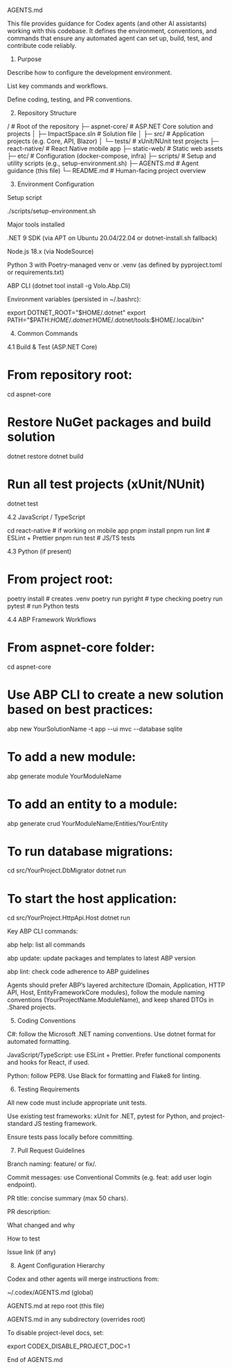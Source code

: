 AGENTS.md

This file provides guidance for Codex agents (and other AI assistants) working with this codebase. It defines the environment, conventions, and commands that ensure any automated agent can set up, build, test, and contribute code reliably.

1. Purpose

Describe how to configure the development environment.

List key commands and workflows.

Define coding, testing, and PR conventions.

2. Repository Structure

/                      # Root of the repository
├─ aspnet-core/        # ASP.NET Core solution and projects
│   ├─ ImpactSpace.sln  # Solution file
│   ├─ src/             # Application projects (e.g. Core, API, Blazor)
│   └─ tests/           # xUnit/NUnit test projects
├─ react-native/       # React Native mobile app
├─ static-web/         # Static web assets
├─ etc/                # Configuration (docker-compose, infra)
├─ scripts/            # Setup and utility scripts (e.g., setup-environment.sh)
├─ AGENTS.md           # Agent guidance (this file)
└─ README.md           # Human-facing project overview

3. Environment Configuration

Setup script

./scripts/setup-environment.sh

Major tools installed

.NET 9 SDK (via APT on Ubuntu 20.04/22.04 or dotnet-install.sh fallback)

Node.js 18.x (via NodeSource)

Python 3 with Poetry-managed venv or .venv (as defined by pyproject.toml or requirements.txt)

ABP CLI (dotnet tool install -g Volo.Abp.Cli)

Environment variables (persisted in ~/.bashrc):

export DOTNET_ROOT="$HOME/.dotnet"
export PATH="$PATH:$HOME/.dotnet:$HOME/.dotnet/tools:$HOME/.local/bin"

4. Common Commands

4.1 Build & Test (ASP.NET Core)

# From repository root:
cd aspnet-core
# Restore NuGet packages and build solution
dotnet restore
dotnet build
# Run all test projects (xUnit/NUnit)
dotnet test

4.2 JavaScript / TypeScript

cd react-native    # if working on mobile app
pnpm install
pnpm run lint      # ESLint + Prettier
pnpm run test      # JS/TS tests

4.3 Python (if present)

# From project root:
poetry install         # creates .venv
poetry run pyright     # type checking
poetry run pytest      # run Python tests

4.4 ABP Framework Workflows

# From aspnet-core folder:
cd aspnet-core
# Use ABP CLI to create a new solution based on best practices:
abp new YourSolutionName -t app --ui mvc --database sqlite
# To add a new module:
abp generate module YourModuleName
# To add an entity to a module:
abp generate crud YourModuleName/Entities/YourEntity
# To run database migrations:
cd src/YourProject.DbMigrator
dotnet run
# To start the host application:
cd src/YourProject.HttpApi.Host
dotnet run

Key ABP CLI commands:

abp help: list all commands

abp update: update packages and templates to latest ABP version

abp lint: check code adherence to ABP guidelines

Agents should prefer ABP’s layered architecture (Domain, Application, HTTP API, Host, EntityFrameworkCore modules), follow the module naming conventions (YourProjectName.ModuleName), and keep shared DTOs in .Shared projects.

5. Coding Conventions

C#: follow the Microsoft .NET naming conventions. Use dotnet format for automated formatting.

JavaScript/TypeScript: use ESLint + Prettier. Prefer functional components and hooks for React, if used.

Python: follow PEP8. Use Black for formatting and Flake8 for linting.

6. Testing Requirements

All new code must include appropriate unit tests.

Use existing test frameworks: xUnit for .NET, pytest for Python, and project-standard JS testing framework.

Ensure tests pass locally before committing.

7. Pull Request Guidelines

Branch naming: feature/<short-description> or fix/<short-description>.

Commit messages: use Conventional Commits (e.g. feat: add user login endpoint).

PR title: concise summary (max 50 chars).

PR description:

What changed and why

How to test

Issue link (if any)

8. Agent Configuration Hierarchy

Codex and other agents will merge instructions from:

~/.codex/AGENTS.md (global)

AGENTS.md at repo root (this file)

AGENTS.md in any subdirectory (overrides root)

To disable project-level docs, set:

export CODEX_DISABLE_PROJECT_DOC=1

End of AGENTS.md
